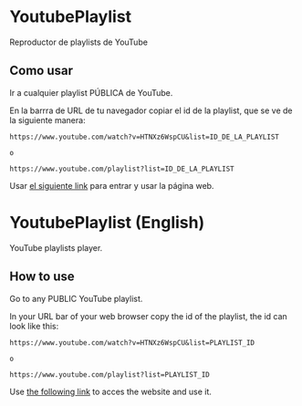 # YoutubePlaylist
Reproductor de playlists de YouTube


## Como usar

Ir a cualquier playlist PÚBLICA de YouTube.

En la barrra de URL de tu navegador copiar el id de la playlist, que se ve de la siguiente manera:
```
https://www.youtube.com/watch?v=HTNXz6WspCU&list=ID_DE_LA_PLAYLIST

o

https://www.youtube.com/playlist?list=ID_DE_LA_PLAYLIST
```
Usar [el siguiente link](https://casanalo0703.github.io/YoutubePlaylist/) para entrar y usar la página web.

# YoutubePlaylist (English)
YouTube playlists player.

## How to use

Go to any PUBLIC YouTube playlist.

In your URL bar of your web browser copy the id of the playlist, the id can look like this:
```
https://www.youtube.com/watch?v=HTNXz6WspCU&list=PLAYLIST_ID

o

https://www.youtube.com/playlist?list=PLAYLIST_ID
```
Use [the following link](https://casanalo0703.github.io/YoutubePlaylist/) to acces the website and use it.
